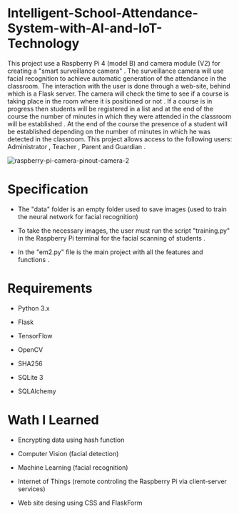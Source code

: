 # Intelligent-School-Attendance-System-with-AI-and-IoT-Technology

This project use a Raspberry Pi 4 (model B) and camera module (V2) for creating a "smart surveillance camera" . The surveillance camera will use facial recognition to achieve automatic generation of the attendance in the classroom. 
The interaction with the user is done through a  web-site, behind which is a Flask server. The camera will check the time to see if a course is taking place in the room where it is positioned  or not . If a course is in progress  then students will be registered in a list  and at the end of the course the number of minutes in which they were attended in the classroom will be established . At the end of the course  the presence of a student will be established depending on the number of minutes in which he was detected in the classroom. 
This project allows access to the following users: Administrator , Teacher , Parent and Guardian . 

![raspberry-pi-camera-pinout-camera-2](https://user-images.githubusercontent.com/56380723/208130340-a3b88771-53ab-4dd4-9fea-653f476a7d5d.png)

# Specification

- The "data" folder is an empty folder used to save images (used to train the neural network for facial recognition)

- To take the necessary images, the user must run the script "training.py" in the Raspberry Pi terminal for the facial scanning of students .

- In the "em2.py" file is the main project with all the features and functions .

# Requirements

- Python 3.x

- Flask

- TensorFlow

- OpenCV

- SHA256

- SQLite 3

- SQLAlchemy

# Wath I Learned

- Encrypting data using hash function

- Computer Vision (facial detection)

- Machine Learning (facial recognition)

- Internet of Things (remote controling the Raspberry Pi via client-server services)

- Web site desing using CSS and FlaskForm
